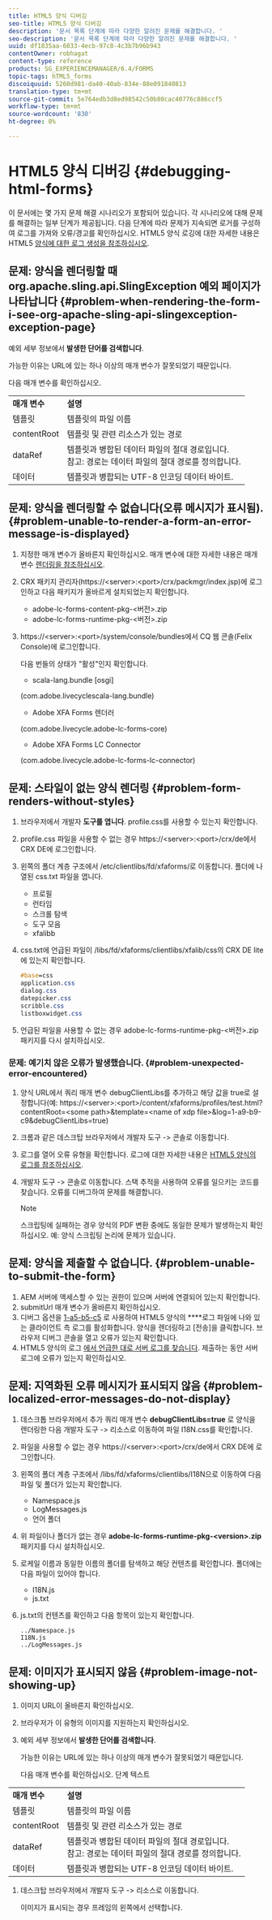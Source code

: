 ```yaml
---
title: HTML5 양식 디버깅
seo-title: HTML5 양식 디버깅
description: '문서 목록 단계에 따라 다양한 알려진 문제를 해결합니다. '
seo-description: '문서 목록 단계에 따라 다양한 알려진 문제를 해결합니다. '
uuid: df1835aa-6033-4ecb-97c8-4c3b7b96b943
contentOwner: robhagat
content-type: reference
products: SG_EXPERIENCEMANAGER/6.4/FORMS
topic-tags: hTML5_forms
discoiquuid: 5260d981-da40-40ab-834e-88e091840813
translation-type: tm+mt
source-git-commit: 5e764edb3d8ed98542c50b80cac40776c886ccf5
workflow-type: tm+mt
source-wordcount: '830'
ht-degree: 0%

---
```



# HTML5 양식 디버깅 {#debugging-html-forms}

이 문서에는 몇 가지 문제 해결 시나리오가 포함되어 있습니다. 각 시나리오에 대해 문제를 해결하는 일부 단계가 제공됩니다. 다음 단계에 따라 문제가 지속되면 로거를 구성하여 로그를 가져와 오류/경고를 확인하십시오. HTML5 양식 로깅에 대한 자세한 내용은 HTML5 [양식에 대한 로그 생성을 참조하십시오](/help/forms/using/enable-logs.md).

## 문제: 양식을 렌더링할 때 org.apache.sling.api.SlingException 예외 페이지가 나타납니다 {#problem-when-rendering-the-form-i-see-org-apache-sling-api-slingexception-exception-page}

예외 세부 정보에서 **발생한 단어를 검색합니다**.

가능한 이유는 URL에 있는 하나 이상의 매개 변수가 잘못되었기 때문입니다.

다음 매개 변수를 확인하십시오.

<table> 
 <tbody> 
  <tr> 
   <td><strong>매개 변수</strong></td> 
   <td><strong>설명</strong></td> 
  </tr> 
  <tr> 
   <td>템플릿</td> 
   <td>템플릿의 파일 이름</td> 
  </tr> 
  <tr> 
   <td>contentRoot</td> 
   <td>템플릿 및 관련 리소스가 있는 경로</td> 
  </tr> 
  <tr> 
   <td>dataRef</td> 
   <td>템플릿과 병합된 데이터 파일의 절대 경로입니다.<br /> 참고: 경로는 데이터 파일의 절대 경로를 정의합니다.</td> 
  </tr> 
  <tr> 
   <td>데이터</td> 
   <td>템플릿과 병합되는 UTF-8 인코딩 데이터 바이트.</td> 
  </tr> 
 </tbody> 
</table>

## 문제: 양식을 렌더링할 수 없습니다(오류 메시지가 표시됨). {#problem-unable-to-render-a-form-an-error-message-is-displayed}

1. 지정한 매개 변수가 올바른지 확인하십시오. 매개 변수에 대한 자세한 내용은 매개 변수 [렌더링을 참조하십시오](#problem-when-rendering-the-form-i-see-org-apache-sling-api-slingexception-exception-page).
1. CRX 패키지 관리자(https://&lt;server>:&lt;port>/crx/packmgr/index.jsp)에 로그인하고 다음 패키지가 올바르게 설치되었는지 확인합니다.

   * adobe-lc-forms-content-pkg-&lt;버전>.zip
   * adobe-lc-forms-runtime-pkg-&lt;버전>.zip

1. https://&lt;server>:&lt;port>/system/console/bundles에서 CQ 웹 콘솔(Felix Console)에 로그인합니다.

   다음 번들의 상태가 &quot;활성&quot;인지 확인합니다.

   * scala-lang.bundle [osgi]

   (com.adobe.livecyclescala-lang.bundle)

   * Adobe XFA Forms 렌더러

   (com.adobe.livecycle.adobe-lc-forms-core)

   * Adobe XFA Forms LC Connector

   (com.adobe.livecycle.adobe-lc-forms-lc-connector)

## 문제: 스타일이 없는 양식 렌더링 {#problem-form-renders-without-styles}

1. 브라우저에서 개발자 **도구를 엽니다**. profile.css를 사용할 수 있는지 확인합니다.
1. profile.css 파일을 사용할 수 없는 경우 https://&lt;server>:&lt;port>/crx/de에서 CRX DE에 로그인합니다.
1. 왼쪽의 폴더 계층 구조에서 /etc/clientlibs/fd/xfaforms/로 이동합니다. 폴더에 나열된 css.txt 파일을 엽니다.

   * 프로필
   * 런타임
   * 스크롤 탐색
   * 도구 모음
   * xfalibb

1. css.txt에 언급된 파일이 /libs/fd/xfaforms/clientlibs/xfalib/css의 CRX DE lite에 있는지 확인합니다.

   ```css
   #base=css
   application.css
   dialog.css
   datepicker.css
   scribble.css
   listboxwidget.css
   ```

1. 언급된 파일을 사용할 수 없는 경우 adobe-lc-forms-runtime-pkg-&lt;버전>.zip 패키지를 다시 설치하십시오.

### 문제: 예기치 않은 오류가 발생했습니다. {#problem-unexpected-error-encountered}

1. 양식 URL에서 쿼리 매개 변수 debugClientLibs를 추가하고 해당 값을 true로 설정합니다(예: https://&lt;server>:&lt;port>/content/xfaforms/profiles/test.html?contentRoot=&lt;some path>&amp;template=&lt;name of xdp file>&amp;log=1-a9-b9-c9&amp;debugClientLibs=true)
1. 크롬과 같은 데스크탑 브라우저에서 개발자 도구 -> 콘솔로 이동합니다.
1. 로그를 열어 오류 유형을 확인합니다. 로그에 대한 자세한 내용은 [HTML5 양식의 로그를 참조하십시오](/help/forms/using/enable-logs.md).
1. 개발자 도구 -> 콘솔로 이동합니다. 스택 추적을 사용하여 오류를 일으키는 코드를 찾습니다. 오류를 디버그하여 문제를 해결합니다.

   >[!NOTE]
   >
   >스크립팅에 실패하는 경우 양식의 PDF 변환 중에도 동일한 문제가 발생하는지 확인하십시오. 예: 양식 스크립팅 논리에 문제가 있습니다.

## 문제: 양식을 제출할 수 없습니다. {#problem-unable-to-submit-the-form}

1. AEM 서버에 액세스할 수 있는 권한이 있으며 서버에 연결되어 있는지 확인합니다.
1. submitUrl 매개 변수가 올바른지 확인하십시오.
1. 디버그 옵션을 [1-a5-b5-c5](/help/forms/using/enable-logs.md) 로 사용하여 HTML5 양식의 ****&#x200B;로그 파일에 나와 있는 클라이언트 측 로그를 활성화합니다. 양식을 렌더링하고 [전송]을 클릭합니다. 브라우저 디버그 콘솔을 열고 오류가 있는지 확인합니다.
1. HTML5 양식의 로그 [에서 언급한 대로 서버 로그를 찾습니다](/help/forms/using/enable-logs.md). 제출하는 동안 서버 로그에 오류가 있는지 확인하십시오.

## 문제: 지역화된 오류 메시지가 표시되지 않음 {#problem-localized-error-messages-do-not-display}

1. 데스크톱 브라우저에서 추가 쿼리 매개 변수 **debugClientLibs=true** 로 양식을 렌더링한 다음 개발자 도구 -> 리소스로 이동하여 파일 I18N.css를 확인합니다.
1. 파일을 사용할 수 없는 경우 https://&lt;server>:&lt;port>/crx/de에서 CRX DE에 로그인합니다.
1. 왼쪽의 폴더 계층 구조에서 /libs/fd/xfaforms/clientlibs/I18N으로 이동하여 다음 파일 및 폴더가 있는지 확인합니다.

   * Namespace.js
   * LogMessages.js
   * 언어 폴더

1. 위 파일이나 폴더가 없는 경우 **adobe-lc-forms-runtime-pkg-&lt;version>.zip** 패키지를 다시 설치하십시오.
1. 로케일 이름과 동일한 이름의 폴더를 탐색하고 해당 컨텐츠를 확인합니다. 폴더에는 다음 파일이 있어야 합니다.

   * I18N.js
   * js.txt

1. js.txt의 컨텐츠를 확인하고 다음 항목이 있는지 확인합니다.

   ```
   ../Namespace.js
   I18N.js
   ../LogMessages.js
   ```

## 문제: 이미지가 표시되지 않음 {#problem-image-not-showing-up}

1. 이미지 URL이 올바른지 확인하십시오.
1. 브라우저가 이 유형의 이미지를 지원하는지 확인하십시오.
1. 예외 세부 정보에서 **발생한 단어를 검색합니다**.

   가능한 이유는 URL에 있는 하나 이상의 매개 변수가 잘못되었기 때문입니다.

   다음 매개 변수를 확인하십시오.
단계 텍스트

<table> 
 <tbody> 
  <tr> 
   <td><strong>매개 변수</strong></td> 
   <td><strong>설명</strong></td> 
  </tr> 
  <tr> 
   <td>템플릿</td> 
   <td>템플릿의 파일 이름</td> 
  </tr> 
  <tr> 
   <td>contentRoot</td> 
   <td>템플릿 및 관련 리소스가 있는 경로</td> 
  </tr> 
  <tr> 
   <td>dataRef</td> 
   <td>템플릿과 병합된 데이터 파일의 절대 경로입니다.<br /> 참고: 경로는 데이터 파일의 절대 경로를 정의합니다.</td> 
  </tr> 
  <tr> 
   <td>데이터</td> 
   <td>템플릿과 병합되는 UTF-8 인코딩 데이터 바이트.</td> 
  </tr> 
 </tbody> 
</table>

1. 데스크탑 브라우저에서 개발자 도구 -> 리소스로 이동합니다.

   이미지가 표시되는 경우 프레임의 왼쪽에서 선택합니다.
